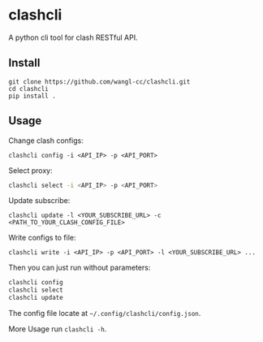 # clashcli

A python cli tool for clash RESTful API.

## Install

```
git clone https://github.com/wangl-cc/clashcli.git
cd clashcli
pip install .
```

## Usage

Change clash configs:

```Base
clashcli config -i <API_IP> -p <API_PORT>
```

Select proxy:

```Bash
clashcli select -i <API_IP> -p <API_PORT>
```

Update subscribe:

```Base
clashcli update -l <YOUR_SUBSCRIBE_URL> -c <PATH_TO_YOUR_CLASH_CONFIG_FILE>
```

Write configs to file:


```Base
clashcli write -i <API_IP> -p <API_PORT> -l <YOUR_SUBSCRIBE_URL> ...
```

Then you can just run without parameters:

```Bash
clashcli config
clashcli select
clashcli update
```

The config file locate at `~/.config/clashcli/config.json`.

More Usage run `clashcli -h`.

<!-- vim modeline
vim:ts=2:sw=2:tw=75
-->
